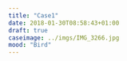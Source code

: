 ```yaml
---
title: "Case1"
date: 2018-01-30T08:58:43+01:00
draft: true
caseimage: ../imgs/IMG_3266.jpg
mood: "Bird"
---
```


